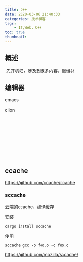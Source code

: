 ```yaml
---
title: C++
date: 2020-03-06 21:40:33
categories: 技术博客
tags:
    - IT,Web，C++
toc: true
thumbnail: 
---
```


## 概述

​       先开坑吧，涉及到很多内容，慢慢补

<!--more-->

## 编辑器

emacs



clion　　

## 

　

## 

　　

## 

　　

## ccache



https://github.com/ccache/ccache

### sccache

云端的ccache，编译缓存

安装

```shell
cargo install sccache
```

使用

```shell
sccache gcc -o foo.o -c foo.c
```



https://github.com/mozilla/sccache/

